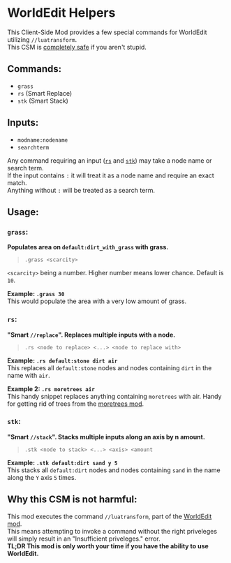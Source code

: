 # WorldEdit Helpers #

This Client-Side Mod provides a few special commands for WorldEdit utilizing `//luatransform`.  
This CSM is [completely safe](https://github.com/GreenXenith/worldedit_helpers#why-this-csm-is-not-harmful) if you aren't stupid.

## Commands: ##
* `grass`
* `rs` (Smart Replace)
* `stk` (Smart Stack)

## Inputs: ##
* `modname:nodename`
* `searchterm`

Any command requiring an input ([`rs`](https://github.com/GreenXenith/worldedit_helpers#rs) and [`stk`](https://github.com/GreenXenith/worldedit_helpers#stk)) may take a node name or search term.  
If the input contains `:` it will treat it as a node name and require an exact match.  
Anything without `:` will be treated as a search term.

## Usage: ##
### `grass`: ###
**Populates area on `default:dirt_with_grass` with grass.**
> `.grass <scarcity>`

`<scarcity>` being a number. Higher number means lower chance. Default is `10`.  

**Example: `.grass 30`**  
This would populate the area with a very low amount of grass.

### `rs`: ###
**"Smart `//replace`". Replaces multiple inputs with a node.**
> `.rs <node to replace> <...> <node to replace with>`

**Example: `.rs default:stone dirt air`**  
This replaces all `default:stone` nodes and nodes containing `dirt` in the name with `air`.  

**Example 2: `.rs moretrees air`**  
This handy snippet replaces anything containing `moretrees` with air. Handy for getting rid of trees from the [moretrees mod](https://forum.minetest.net/viewtopic.php?t=4394).

### `stk`: ###
**"Smart `//stack`". Stacks multiple inputs along an axis by n amount.**
> `.stk <node to stack> <...> <axis> <amount`

**Example: `.stk default:dirt sand y 5`**  
This stacks all `default:dirt` nodes and nodes containing `sand` in the name along the `Y` axis `5` times.

## Why this CSM is not harmful: ##
This mod executes the command `//luatransform`, part of the [WorldEdit mod](https://forum.minetest.net/viewtopic.php?f=11&t=572).  
This means attempting to invoke a command without the right priveleges will simply result in an "Insufficient priveleges." error.  
**TL;DR This mod is only worth your time if you have the ability to use WorldEdit.**